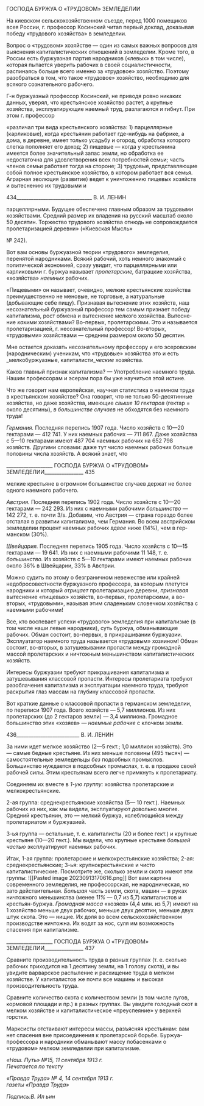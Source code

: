 ГОСПОДА БУРЖУА О «ТРУДОВОМ» ЗЕМЛЕДЕЛИИ

На киевском сельскохозяйственном съезде, перед 1000 помещиков всея России, г. профессор Косинский читал первый доклад, доказывая победу «трудового хозяйства» в земледелии.

Вопрос о «трудовом» хозяйстве — один из самых важных вопросов для выяснения капиталистических отношений в земледелии. Кроме того, в России есть буржуазная партия народников («левых» в том числе), которая пытается уверить рабочих в своей социалистичности, распинаясь больше всего именно за «трудовое» хозяйство. Поэтому разобраться в том, что такое «трудовое» хозяйство, необходимо для всякого сознатель­ного рабочего.

Г-н буржуазный профессор Косинский, не приводя ровно никаких данных, уверял, что крестьянское хозяйство растет, а крупные хозяйства, эксплуатирующие наемный труд, разлагаются и гибнут. При этом г. профессор

«различал три вида крестьянского хозяйства: 1) парцеллярные (карликовые), когда крестьянин рабо­тает где-нибудь на фабрике, а дома, в деревне, имеет только усадьбу и огород, обработка которого слегка пополняет его доход; 2) пищевые — когда у крестьянина имеется более значительный запас земли, но обработка ее недостаточна для удовлетворения всех потребностей семьи; часть членов семьи работает тогда на стороне; 3) трудовые, представляющие собой полное крестьянское хозяйство, в котором работа­ет вся семья. Аграрная эволюция (развитие) ведет к уничтожению пищевых хозяйств и вытеснению их трудовыми и

  

434_______________________________ В. И. ЛЕНИН

парцеллярными. Будущее обеспечено главным образом за трудовыми хозяйствами. Средний размер их владения на русский масштаб около 50 десятин. Торжество трудового хозяйства отнюдь не сопровожда­ется пролетаризацией деревни» («Киевская Мысль»

№ 242).

Вот вам основы буржуазной теории «трудового» земледелия, перенятой народника­ми. Всякий рабочий, хоть немного знакомый с политической экономией, сразу увидит, что парцеллярными или карликовыми г. буржуа называет _пролетарские,_ батрацкие хо­зяйства, «хозяйства» _наемных_ рабочих.

«Пищевыми» он называет, очевидно, мелкие крестьянские хозяйства преимущест­венно не меновые, не торговые, а натуральные (добывающие себе пищу). Признавая вытеснение этих хозяйств, наш несознательный буржуазный профессор тем самым признает победу капитализма, рост обмена и вытеснение мелкого хозяйства. Вытесне­ние _какими_ хозяйствами? Во-первых, пролетарскими. Это и называется пролетаризаци­ей, г. несознательный профессор! Во-вторых, «трудовыми» хозяйствами — средним размером около 50 десятин.

Мне остается доказать несознательному профессору и его эсеровским (народниче­ским) ученикам, что «трудовые» хозяйства это и есть _мелкобуржуазные, капиталисти­__ческие_ хозяйства.

Каков главный признак капитализма? — Употребление наемного труда. Нашим профессорам и эсерам пора бы уже научиться этой истине.

Что же говорит нам европейская, научная статистика о наемном труде в крестьян­ском хозяйстве? Она говорит, что не только 50-десятинные хозяйства, но даже хозяйст­ва, имеющие _свыше 10 гектаров_ (гектар = около десятины), _в большинстве случаев_ не обходятся без наемного труда!

_Германия._ Последняя перепись 1907 года. Число хозяйств с 10—20 гектарами — 412 741. У них наемных рабочих — 711 867. Даже хозяйства с 5—10 гектарами имеют 487 704 наемных рабочих на 652 798 хозяйств. Другими словами: даже тут число наемных рабочих больше половины числа хозяйств. А всякий знает, что

  

___________________ ГОСПОДА БУРЖУА О «ТРУДОВОМ» ЗЕМЛЕДЕЛИИ________________ 435

мелкие крестьяне в огромном большинстве случаев держат не более одного наемного рабочего.

_Австрия._ Последняя перепись 1902 года. Число хозяйств с 10—20 гектарами — 242 293. Из них с наемными рабочими _большинство_ — 142 272, т. е. почти 3/s. Добавим, что Австрия — страна гораздо более отсталая в развитии капитализма, чем Германия. Во всем австрийском земледелии процент наемных рабочих _вдвое_ ниже (14%), чем в гер­манском (30%).

_Швейцария._ Последняя перепись 1905 года. Число хозяйств с 10—15 гектарами — 19 641. Из них с наемными рабочими 11 148, т. е. _большинство._ Из хозяйств с 5—10 гек­тарами имеют наемных рабочих около 36% в Швейцарии, 33% в Австрии.

Можно судить по этому о безграничном невежестве или крайней недобросовестно­сти буржуазного профессора, за которым плетутся народники и который _отрицает_ пролетаризацию деревни, _признавая_ вытеснение «пищевых» хозяйств, во-первых, про­летарскими, а во-вторых, «трудовыми», называя этим сладеньким словечком хозяйства с наемными рабочими!

Все, кто воспевает успехи «трудового» земледелия при капитализме (в том числе наши левые народники), суть буржуа, обманывающие рабочих. Обман состоит, во-первых, в прикрашивании буржуазии. Эксплуататор наемного труда называется «тру­довым» хозяином! Обман состоит, во-вторых, в затушевывании пропасти между гро­мадной массой пролетарских и ничтожным меньшинством капиталистических хо­зяйств.

Интересы буржуазии требуют прикрашивания капитализма и затушевывания клас­совой пропасти. Интересы пролетариата требуют разоблачения капитализма и эксплуа­тации наемного труда, требуют раскрытия глаз массам на глубину классовой пропасти.

Вот краткие данные о классовой пропасти в германском земледелии, по переписи 1907 года. Всего хозяйств — 5,7 миллионов. Из них пролетарских (до 2 гектаров земли) — 3,4 миллиона. Громадное большинство этих «хозяев» — _наемные рабочие_ с клочком земли.

  

436__________________________ В. И. ЛЕНИН

За ними идет мелкое хозяйство (2—5 гект.; 1,0 миллион хозяйств). Это — самые бедные крестьяне. Из них меньше половины (495 тысяч) — самостоятельные земле­дельцы _без_ подсобных промыслов. Большинство нуждается в подсобных промыслах, т. е. в продаже своей рабочей силы. Этим крестьянам всего легче примкнуть к пролета­риату.

Соединяем их вместе в _1-ую группу:_ хозяйства пролетарские и мелкокрестьянские.

2-ая группа: среднекрестьянские хозяйства (5— 10 гект.). Наемных рабочих из них, как мы видели, эксплуатируют довольно многие. Средний крестьянин, это — мелкий буржуа, колеблющийся между пролетариатом и буржуазией.

3-ья группа — остальные, т. е. капиталисты (20 и более гект.) и крупные крестьяне (10—20 гект.). Мы видели, что крупные крестьяне _большей частью_ эксплуатируют на­емных рабочих.

Итак, 1-ая группа: пролетарские и мелкокрестьянские хозяйства; 2-ая: среднекресть­янские; 3-ья: крупнокрестьянские и чисто капиталистические. Посмотрите же, сколько земли и скота имеют эти группы:
![[Pasted image 20230913170616.png]]
Вот вам картина современного земледелия, не профессорская, не народническая, но зато действительная. _Большая_ часть земли, скота, машин — в руках ничтожного мень­шинства (менее _11%_ — 0,7 из 5,7) капиталистов и крестьян-буржуа. _Громадная масса_ «хозяев» (4,4 млн. из 5,7) имеют на 1 хозяйство меньше двух рабочих, меньше двух де­сятин, меньше двух штук скота. Это — нищие. Их доля во всем сельскохозяйственном производстве ничтожна. Их водят за нос, суля им возможность спасения при капита­лизме.

  

___________________ ГОСПОДА БУРЖУА О «ТРУДОВОМ» ЗЕМЛЕДЕЛИИ________________ 437

Сравните производительность труда в разных группах (т. е. сколько рабочих прихо­дится на 1 десятину земли, на 1 голову скота), и вы увидите варварское распыление и расхищение труда в мелком хозяйстве. У капиталистов же почти все машины и высокая производительность труда.

Сравните количество скота с количеством земли (в том числе лугов, кормовой пло­щади и пр.) в разных группах. Вы увидите голодный скот в мелком хозяйстве и капита­листическое «преуспеяние» у верхней горстки.

Марксисты отстаивают интересы массы, разъясняя крестьянам: вам нет спасения вне присоединения к пролетарской борьбе. Буржуа-профессора и народники обманывают массу побасенками о «трудовом» мелком земледелии при капитализме.

_«Наш. Путь» №15, 11 сентября 1913 г.                                                      Печатается по тексту_

_«Правда Труда» № 4, 14 сентября 1913 г.                                                    газеты «Правда Труда»_

_Подпись:В. Ил ьин_